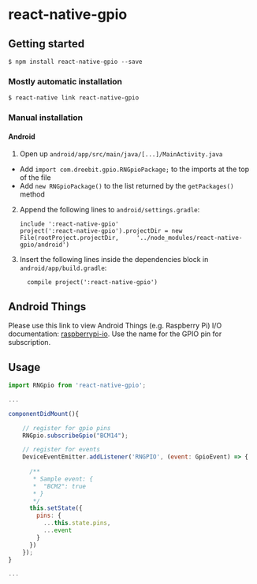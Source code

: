 
# react-native-gpio

## Getting started

`$ npm install react-native-gpio --save`

### Mostly automatic installation

`$ react-native link react-native-gpio`

### Manual installation


#### Android

1. Open up `android/app/src/main/java/[...]/MainActivity.java`
  - Add `import com.dreebit.gpio.RNGpioPackage;` to the imports at the top of the file
  - Add `new RNGpioPackage()` to the list returned by the `getPackages()` method
2. Append the following lines to `android/settings.gradle`:
  	```
  	include ':react-native-gpio'
  	project(':react-native-gpio').projectDir = new File(rootProject.projectDir, 	'../node_modules/react-native-gpio/android')
  	```
3. Insert the following lines inside the dependencies block in `android/app/build.gradle`:
  	```
      compile project(':react-native-gpio')
  	```

## Android Things

Please use this link to view Android Things (e.g. Raspberry Pi) I/O documentation: [raspberrypi-io](https://developer.android.com/things/hardware/raspberrypi-io).
Use the name for the GPIO pin for subscription. 

## Usage
```javascript
import RNGpio from 'react-native-gpio';

...

componentDidMount(){

    // register for gpio pins
    RNGpio.subscribeGpio("BCM14");

    // register for events
    DeviceEventEmitter.addListener('RNGPIO', (event: GpioEvent) => {
      
      /**
       * Sample event: {
       *  "BCM2": true
       * }
       */
      this.setState({
        pins: {
          ...this.state.pins,
          ...event
        }
      })
    });
}

...

```
